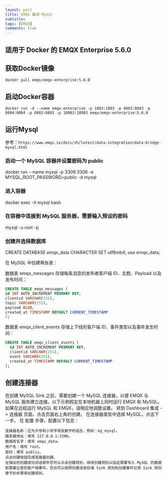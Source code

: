 ```yaml
---
layout: post
title: EMQX 集成 Mysql
subtitle:
tags: [EMQX]
comments: true
--- 
```


## 适用于 Docker 的 EMQX Enterprise 5.6.0

## 获取Docker镜像
```shell
docker pull emqx/emqx-enterprise:5.6.0
```

## 启动Docker容器
```shell
docker run -d --name emqx-enterprise -p 1883:1883 -p 8083:8083 -p 8084:8084 -p 8883:8883 -p 18083:18083 emqx/emqx-enterprise:5.6.0
```

## 运行Mysql

参考：`https://www.emqx.io/docs/zh/latest/data-integration/data-bridge-mysql.html`

### 启动一个 MySQL 容器并设置密码为 public
docker run --name mysql -p 3306:3306 -e MYSQL_ROOT_PASSWORD=public -d mysql

### 进入容器
docker exec -it mysql bash

### 在容器中连接到 MySQL 服务器，需要输入预设的密码
mysql -u root -p

### 创建并选择数据库
CREATE DATABASE emqx_data CHARACTER SET utf8mb4;
use emqx_data;


在 MySQL 中创建两张表：

数据表 emqx_messages 存储每条消息的发布者客户端 ID、主题、Payload 以及发布时间：
```sql
CREATE TABLE emqx_messages (
id INT AUTO_INCREMENT PRIMARY KEY,
clientid VARCHAR(255),
topic VARCHAR(255),
payload BLOB,
created_at TIMESTAMP DEFAULT CURRENT_TIMESTAMP
);
```
数据表 emqx_client_events 存储上下线的客户端 ID、事件类型以及事件发生时间：

```sql
CREATE TABLE emqx_client_events (
  id INT AUTO_INCREMENT PRIMARY KEY,
  clientid VARCHAR(255),
  event VARCHAR(255),
  created_at TIMESTAMP DEFAULT CURRENT_TIMESTAMP
);
```


## 创建连接器

在创建 MySQL Sink 之前，需要创建一个 MySQL 连接器，以便 EMQX 与 MySQL 服务建立连接。以下示例假定在本地机器上同时运行 EMQX 和 MySQL。如果在远程运行 MySQL 和 EMQX，请相应地调整设置。
转到 Dashboard 集成 -> 连接器 页面。点击页面右上角的创建。
在连接器类型中选择 MySQL，点击下一步。
在 配置 步骤，配置以下信息：
```text
连接器名称：应为大写和小写字母及数字的组合，例如：my_mysql。
服务器地址：填写 127.0.0.1:3306。
数据库名字：填写 emqx_data。
用户名：填写 root。
密码：填写 public。
点击创建按钮完成连接器创建。
在弹出的创建成功对话框中您可以点击创建规则，继续创建规则以指定需要写入 MySQL 的数据和需要记录的客户端事件。您也可以按照创建消息存储 Sink 规则和创建事件记录 Sink 规则章节的步骤来创建规则。
```